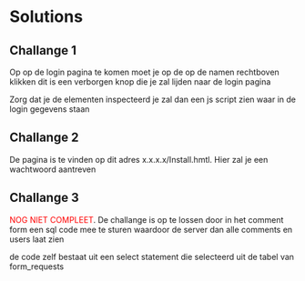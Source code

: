 # Solutions

## Challange 1

Op op de login pagina te komen moet je op de op de namen rechtboven klikken dit is een verborgen knop die je zal lijden naar de login pagina

Zorg dat je de elementen inspecteerd je zal dan een js script zien waar in de login gegevens staan

## Challange 2

De pagina is te vinden op dit adres x.x.x.x/Install.hmtl. Hier zal je een wachtwoord aantreven 

## Challange 3

<span style="color:red">NOG NIET COMPLEET</span>.
De challange is op te lossen door in het comment form een sql code mee te sturen waardoor de server dan alle comments en users laat zien

de code zelf bestaat uit een select statement die selecteerd uit de tabel van form_requests
